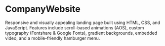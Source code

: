# CompanyWebsite
Responsive and visually appealing landing page built using HTML, CSS, and JavaScript. Features include scroll-based animations (AOS), custom typography (Fontshare &amp; Google Fonts), gradient backgrounds, embedded video, and a mobile-friendly hamburger menu.
